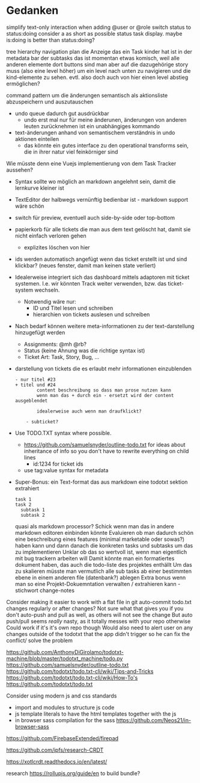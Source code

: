 # Gedanken

simplify text-only interaction
  when adding @user or @role switch status to status:doing
  consider a as short as possible status task display. maybe is:doing is better than status:doing?

tree hierarchy navigation plan
  die Anzeige das ein Task kinder hat ist in der metadata bar der subtasks
  das ist momentan etwas komisch, weil alle anderen elemente dort buttons sind
  man aber auf die dazugehörige story muss (also eine level höher) um ein level nach unten zu navigieren und die kind-elemente zu sehen.
  evtl. also doch auch von hier einen level abstieg ermöglichen?

command pattern um die änderungen semantisch als aktionsliste abzuspeichern und auszutauschen
* undo queue dadurch gut ausdrückbar
  * undo erst mal nur für meine änderunen, änderungen von anderen leuten zurücknehmen ist ein unabhängiges kommando
* text-änderungen anhand von semantischem verständnis in undo aktionen einteilen
  * das könnte ein gutes interface zu den operational transforms sein, die in ihrer natur viel feinkörniger sind

Wie müsste denn eine Vuejs implementierung von dem Task Tracker aussehen?

* Syntax sollte wo möglich an markdown angelehnt sein, damit die lernkurve kleiner ist
* TextEditor der halbwegs vernünftig bedienbar ist - markdown support wäre schön
* switch für preview, eventuell auch side-by-side oder top-bottom
* papierkorb für alle tickets die man aus dem text gelöscht hat, damit sie nicht einfach verloren gehen
  * explizites löschen von hier
* ids werden automatisch angefügt wenn das ticket erstellt ist und sind klickbar? (neues fenster, damit man keinen state verliert)
* Idealerweise integriert sich das dashboard mittels adaptoren mit ticket systemen. I.e. wir könnten Track weiter verwenden, bzw. das ticket-system wechseln.
  * Notwendig wäre nur:
    * ID und Titel lesen und schreiben
    * hierarchien von tickets auslesen und schreiben
* Nach bedarf können weitere meta-informationen zu der text-darstellung hinzugefügt werden
  * Assignments: @mh @rb?
  * Status (keine Ahnung was die richtige syntax ist)
  * Ticket Art: Task, Story, Bug, …

* darstellung von tickets die es erlaubt mehr informationen einzublenden

      - nur titel #23
      + titel und #24
              content beschreibung so dass man prose nutzen kann
              wenn man das + durch ein - ersetzt wird der content ausgeblendet

              idealerweise auch wenn man draufklickt?

          - subticket?

* Use TODO.TXT syntax where possible.
  * https://github.com/samuelsnyder/outline-todo.txt for ideas about inheritance of info so you don't have to rewrite everything on child lines
    * id:1234 for ticket ids
  * use tag:value syntax for metadata

* Super-Bonus: ein Text-format das aus markdown eine todotxt sektion extrahiert
    ```todotxt
    task 1
    task 2
      subtask 1
      subtask 2
    ```
    
    quasi als markdown processor? Schick wenn man das in andere markdown editoren einbinden könnte
      Evaluieren ob man dadurch schön eine beschreibung eines features (minimal marketable oder sowas?) haben kann und dann danach die konkreten tasks und subtasks um das zu implementieren
      Unklar ob das so wertvoll ist, wenn man eigentlich mit bug trackern arbeiten will
    Damit könnte man ein formatiertes dokument haben, das auch die todo-liste des projektes enthällt
    Um das zu skalieren müsste man vermutlich alle sub tasks ab einer bestimmten ebene in einem anderen file (datenbank?) ablegen
    Extra bonus wenn man so eine Projekt-Dokuemntation verwalten / extrahieren kann - stichwort change-notes

Consider making it easier to work with a flat file in git
  auto-commit todo.txt changes
    regularly
    or after changes?
    Not sure what that gives you if you don't auto-push and pull as well, as others will not see the change
      But auto push/pull seems _really_ nasty, as it totally messes with your repo otherwise
      Could work if it's it's own repo though
      Would also need to alert user on any changes outside of the todotxt that the app didn't trigger
      so he can fix the conflict/ solve the problem

https://github.com/AnthonyDiGirolamo/todotxt-machine/blob/master/todotxt_machine/todo.py
https://github.com/samuelsnyder/outline-todo.txt
https://github.com/todotxt/todo.txt-cli/wiki/Tips-and-Tricks
https://github.com/todotxt/todo.txt-cli/wiki/How-To's
https://github.com/todotxt/todo.txt

Consider using modern js and css standards
* import and modules to structure js code
* js template literals to have the html templates together with the js
* in browser sass compilation for the sass https://github.com/Neos21/in-browser-sass

https://github.com/FirebaseExtended/firepad

https://github.com/ipfs/research-CRDT

https://xotlcrdt.readthedocs.io/en/latest/

research https://rollupjs.org/guide/en to build bundle?